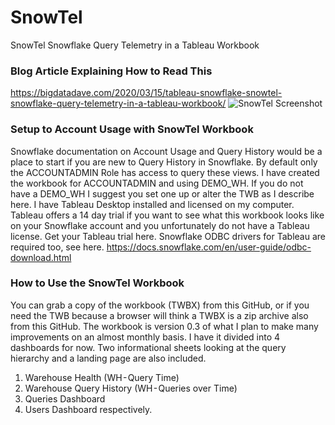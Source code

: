 # SnowTel
SnowTel Snowflake Query Telemetry in a Tableau Workbook

### Blog Article Explaining How to Read This
https://bigdatadave.com/2020/03/15/tableau-snowflake-snowtel-snowflake-query-telemetry-in-a-tableau-workbook/
![SnowTel Screenshot](https://lh3.googleusercontent.com/bSBOKOjreoyw29c5dhFC_8lWvCjx36Q6X27T_Cuu0xlklvbn9qJX609eEHF6FTN6bPgHpmo9YJUP_Ngfe8sEIlsZeTsK2XrM0LN_B4Vi26Ygiz-ZwokwAbuHZZrT5gHKYvXF4po7)

### Setup to Account Usage with SnowTel Workbook
Snowflake documentation on Account Usage and Query History would be a place to start if you are new to Query History in Snowflake. By default only the ACCOUNTADMIN Role has access to query these views. I have created the workbook for ACCOUNTADMIN and using DEMO_WH. If you do not have a DEMO_WH I suggest you set one up or alter the TWB as I describe here.
I have Tableau Desktop installed and licensed on my computer. Tableau offers a 14 day trial if you want to see what this workbook looks like on your Snowflake account and you unfortunately do not have a Tableau license. Get your Tableau trial here. Snowflake ODBC drivers for Tableau are required too, see here.
https://docs.snowflake.com/en/user-guide/odbc-download.html

### How to Use the SnowTel Workbook
You can grab a copy of the workbook (TWBX) from this GitHub, or if you need the TWB because a browser will think a TWBX is a zip archive also from this GitHub. The workbook is version 0.3 of what I plan to make many improvements on an almost monthly basis. I have it divided into 4 dashboards for now.  Two informational sheets looking at the query hierarchy and a landing page are also included.
1. Warehouse Health (WH - Query Time)
1. Warehouse Query History (WH - Queries over Time)
1. Queries Dashboard
1. Users Dashboard respectively.
